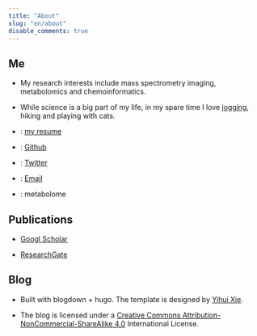 ```yaml
---
title: "About"
slug: "en/about"
disable_comments: true 
---
```

## Me

- My research interests include mass spectrometry imaging, metabolomics and chemoinformatics.

- While science is a big part of my life, in my spare time I love [jogging](/jogging), hiking and playing with cats.

- <i class="ai ai-cv ai-2x"></i>: [my resume](/CV/YDong.pdf)

- <i class="fa fa-github" aria-hidden="true"></i>: [Github](https://github.com/yonghuidong)

- <i class="fa fa-twitter" aria-hidden="true"></i>: [Twitter](https://twitter.com/YH_Dong)

- <i class="fa fa-envelope-o" aria-hidden="true"></i>: [Email](mailto:yonghui.dong@gmail.com)

- <i class="fa fa-weixin" aria-hidden="true"></i>: metabolome


## Publications

- <i class="ai ai-google-scholar ai-2x"></i> [Googl Scholar](https://scholar.google.com/citations?user=qbNRJIkAAAAJ&hl=en)

- <i class="ai ai-researchgate ai-2x"></i> [ResearchGate](https://www.researchgate.net/profile/Yonghui_Dong)

## Blog

- Built with blogdown + hugo. The template is designed by [Yihui Xie](https://yihui.name).

- The blog is licensed under a [Creative Commons Attribution- NonCommercial-ShareAlike 4.0](https://creativecommons.org/licenses/by-nc-sa/4.0/) International License.
